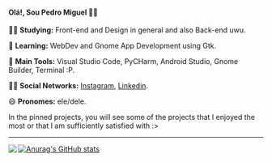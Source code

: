 #### Olá!, Sou Pedro Miguel 👩‍💻

:man_student: **Studying:** Front-end and Design in general and also Back-end uwu.

🌱 **Learning:** WebDev and Gnome App Development using Gtk.

:school_satchel: **Main Tools:** Visual Studio Code, PyCHarm, Android Studio, Gnome Builder, Terminal :P.

:raising_hand_man: **Social Networks:** [Instagram](https://www.instagram.com/miguel.oshi/), [Linkedin](https://www.linkedin.com/in/pedro-miguel-276525207/).

😄 **Pronomes:** ele/dele.

In the pinned projects, you will see some of the projects that I enjoyed the most or that I am sufficiently satisfied with :>

---

<a href="https://github.com/pedromiguel-dev/pedromiguel-dev">
  <img align = "left" src = "https://github-readme-stats.vercel.app/api/top-langs/?username=pedromiguel-dev" />
</a>

[![Anurag's GitHub stats](https://github-readme-stats.vercel.app/api?username=pedromiguel-dev)](https://github.com/anuraghazra/github-readme-stats)


<!--
pedromiguel-dev/pedromiguel-dev is a ✨ special ✨ repository because its `README.md` (this file) appears on your GitHub profile.
You can click the Preview link to take a look at your changes.
--->
